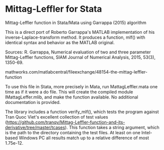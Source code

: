 # Mittag-Leffler for Stata
 Mittag-Leffler function in Stata/Mata using Garrappa (2015) algorithm
 
This is a direct port of Roberto Garrappa's MATLAB implementation of his inverse-Laplace-transform method. It produces a function, mlf() with identical syntax and behavior as the MATLAB original.
 
Sources:
R. Garrappa, Numerical evaluation of two and three parameter
  Mittag-Leffler functions, SIAM Journal of Numerical Analysis, 2015,
  53(3), 1350-69.
  
mathworks.com/matlabcentral/fileexchange/48154-the-mittag-leffler-function

To use this file in Stata, more precisely in Mata, run MattagLeffler.mata one time as if it were a do file. This will
create the compiled module lMattagLeffer.mlib, and make the function available. No additional documentation is
provided.

The library includes a function verify_mlf(), which tests the program against Tran Quoc Viet's excellent collection
of test values (https://github.com/tranqv/Mittag-Leffler-function-and-its-derivative/tree/master/tcases). This function
takes a string argument, which is the path to the directory containing the test files. At least on one Intel-based Windows PC
all results match up to a relative difference of most 1.75e-12.
